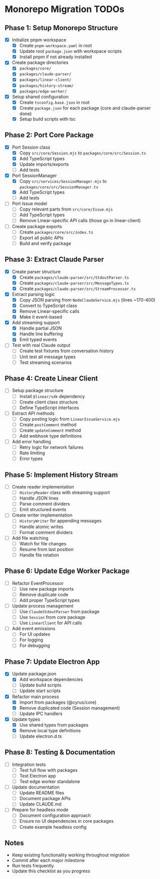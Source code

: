 # Monorepo Migration TODOs

## Phase 1: Setup Monorepo Structure

- [x] Initialize pnpm workspace
  - [x] Create `pnpm-workspace.yaml` in root
  - [x] Update root `package.json` with workspace scripts
  - [x] Install pnpm if not already installed

- [x] Create package directories
  - [x] `packages/core/`
  - [x] `packages/claude-parser/`
  - [x] `packages/linear-client/`
  - [x] `packages/history-stream/`
  - [x] `packages/edge-worker/`

- [x] Setup shared configuration
  - [x] Create `tsconfig.base.json` in root
  - [x] Create `package.json` for each package (core and claude-parser done)
  - [x] Setup build scripts with tsc

## Phase 2: Port Core Package

- [x] Port Session class
  - [x] Copy `src/core/Session.mjs` to `packages/core/src/Session.ts`
  - [x] Add TypeScript types
  - [x] Update imports/exports
  - [ ] Add tests

- [x] Port SessionManager
  - [x] Copy `src/services/SessionManager.mjs` to `packages/core/src/SessionManager.ts`
  - [x] Add TypeScript types
  - [ ] Add tests

- [ ] Port Issue model
  - [ ] Copy relevant parts from `src/core/Issue.mjs`
  - [ ] Add TypeScript types
  - [ ] Remove Linear-specific API calls (those go in linear-client)

- [ ] Create package exports
  - [ ] Create `packages/core/src/index.ts`
  - [ ] Export all public APIs
  - [ ] Build and verify package

## Phase 3: Extract Claude Parser

- [x] Create parser structure
  - [x] Create `packages/claude-parser/src/StdoutParser.ts`
  - [x] Create `packages/claude-parser/src/MessageTypes.ts`
  - [x] Create `packages/claude-parser/src/StreamProcessor.ts`

- [x] Extract parsing logic
  - [x] Copy JSON parsing from `NodeClaudeService.mjs` (lines ~170-400)
  - [x] Convert to TypeScript class
  - [x] Remove Linear-specific calls
  - [x] Make it event-based

- [x] Add streaming support
  - [x] Handle partial JSON
  - [x] Handle line buffering
  - [x] Emit typed events

- [ ] Test with real Claude output
  - [ ] Create test fixtures from conversation history
  - [ ] Unit test all message types
  - [ ] Test streaming scenarios

## Phase 4: Create Linear Client

- [ ] Setup package structure
  - [ ] Install `@linear/sdk` dependency
  - [ ] Create client class structure
  - [ ] Define TypeScript interfaces

- [ ] Extract API methods
  - [ ] Copy posting logic from `LinearIssueService.mjs`
  - [ ] Create `postComment` method
  - [ ] Create `updateComment` method
  - [ ] Add webhook type definitions

- [ ] Add error handling
  - [ ] Retry logic for network failures
  - [ ] Rate limiting
  - [ ] Error types

## Phase 5: Implement History Stream

- [ ] Create reader implementation
  - [ ] `HistoryReader` class with streaming support
  - [ ] Handle JSON lines
  - [ ] Parse comment dividers
  - [ ] Emit structured events

- [ ] Create writer implementation
  - [ ] `HistoryWriter` for appending messages
  - [ ] Handle atomic writes
  - [ ] Format comment dividers

- [ ] Add file watching
  - [ ] Watch for file changes
  - [ ] Resume from last position
  - [ ] Handle file rotation

## Phase 6: Update Edge Worker Package

- [ ] Refactor EventProcessor
  - [ ] Use new package imports
  - [ ] Remove duplicate code
  - [ ] Add proper TypeScript types

- [ ] Update process management
  - [ ] Use `ClaudeStdoutParser` from package
  - [ ] Use `Session` from core package
  - [ ] Use `LinearClient` for API calls

- [ ] Add event emissions
  - [ ] For UI updates
  - [ ] For logging
  - [ ] For debugging

## Phase 7: Update Electron App

- [x] Update package.json
  - [x] Add workspace dependencies
  - [ ] Update build scripts
  - [ ] Update start scripts

- [x] Refactor main process
  - [x] Import from packages (@cyrus/core)
  - [x] Remove duplicated code (Session management)
  - [ ] Update IPC handlers

- [x] Update types
  - [x] Use shared types from packages
  - [x] Remove local type definitions
  - [ ] Update electron.d.ts

## Phase 8: Testing & Documentation

- [ ] Integration tests
  - [ ] Test full flow with packages
  - [ ] Test Electron app
  - [ ] Test edge worker standalone

- [ ] Update documentation
  - [ ] Update README files
  - [ ] Document package APIs
  - [ ] Update CLAUDE.md

- [ ] Prepare for headless mode
  - [ ] Document configuration approach
  - [ ] Ensure no UI dependencies in core packages
  - [ ] Create example headless config

## Notes

- Keep existing functionality working throughout migration
- Commit after each major milestone
- Run tests frequently
- Update this checklist as you progress